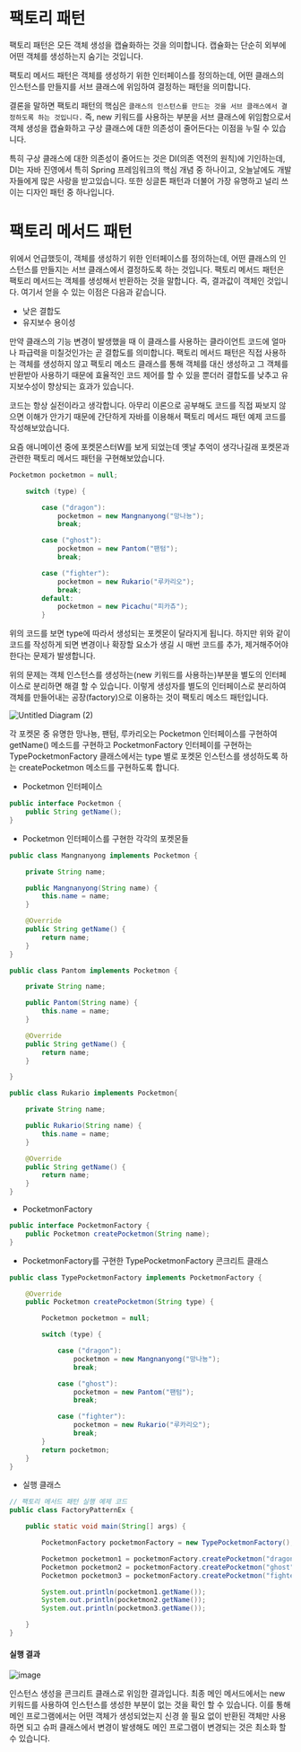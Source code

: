 # 팩토리 패턴

팩토리 패턴은 모든 객체 생성을 캡슐화하는 것을 의미합니다. 캡슐화는 단순히 외부에 어떤 객체를 생성하는지 숨기는 것입니다. 

팩토리 메서드 패턴은 객체를 생성하기 위한 인터페이스를 정의하는데, 어떤 클래스의 인스턴스를 만들지를 서브 클래스에 위임하여 결정하는 패턴을 의미합니다.

결론을 말하면 팩토리 패턴의 핵심은 `클래스의 인스턴스를 만드는 것을 서브 클래스에서 결정하도록 하는 것입니다.` 즉, new 키워드를 사용하는 부분을 서브 클래스에 위임함으로서 객체 생성을 캡슐화하고 구상 클래스에 대한 의존성이 줄어든다는 이점을 누릴 수 있습니다.

특히 구상 클래스에 대한 의존성이 줄어드는 것은 DI(의존 역전의 원칙)에 기인하는데, DI는 자바 진영에서 특히 Spring 프레임워크의 핵심 개념 중 하나이고, 오늘날에도 개발자들에게 많은 사랑을 받고있습니다. 또한 싱글톤 패턴과 더불어 가장 유명하고 널리 쓰이는 디자인 패턴 중 하나입니다.

# 팩토리 메서드 패턴

위에서 언급했듯이, 객체를 생성하기 위한 인터페이스를 정의하는데, 어떤 클래스의 인스턴스를 만들지는 서브 클래스에서 결정하도록 하는 것입니다. 팩토리 메서드 패턴은 팩토리 메서드는 객체를 생성해서 반환하는 것을 말합니다. 즉, 결과값이 객체인 것입니다.
여기서 얻을 수 있는 이점은 다음과 같습니다.

- 낮은 결합도
- 유지보수 용이성

만약 클래스의 기능 변경이 발생했을 때 이 클래스를 사용하는 클라이언트 코드에 얼마나 파급력을 미칠것인가는 곧 결합도를 의미합니다. 팩토리 메서드 패턴은 직접 사용하는 객체를 생성하지 않고 팩토리 메소드 클래스를 통해 객체를 대신 생성하고 그 객체를 반환받아 사용하기 때문에 효율적인 코드 제어를 할 수 있을 뿐더러 결합도를 낮추고 유지보수성이 향상되는 효과가 있습니다.

코드는 항상 실전이라고 생각합니다. 아무리 이론으로 공부해도 코드를 직접 짜보지 않으면 이해가 안가기 때문에 간단하게 자바를 이용해서 팩토리 메서드 패턴 예제 코드를 작성해보았습니다.

요즘 애니메이션 중에 포켓몬스터W를 보게 되었는데 옛날 추억이 생각나길래 포켓몬과 관련한 팩토리 메서드 패턴을 구현해보았습니다.

```java
Pocketmon pocketmon = null;

    switch (type) {

        case ("dragon"):
            pocketmon = new Mangnanyong("망나뇽");
            break;

        case ("ghost"):
            pocketmon = new Pantom("팬텀");
            break;

        case ("fighter"):
            pocketmon = new Rukario("루카리오");
            break;
        default:
            pocketmon = new Picachu("피카츄");
        }
```

위의 코드를 보면 type에 따라서 생성되는 포켓몬이 달라지게 됩니다. 하지만 위와 같이 코드를 작성하게 되면 변경이나 확장할 요소가 생길 시 매번 코드를 추가, 제거해주어야 한다는 문제가 발생합니다. 

위의 문제는 객체 인스턴스를 생성하는(new 키워드를 사용하는)부분을 별도의 인터페이스로 분리하면 해결 할 수 있습니다. 이렇게 생성자를 별도의 인터페이스로 분리하여 객체를 만들어내는 공장(factory)으로 이용하는 것이 팩토리 메소드 패턴입니다.

![Untitled Diagram (2)](https://user-images.githubusercontent.com/22395934/79581054-d9abf900-8104-11ea-95ea-7fb6283acc9a.png)

각 포켓몬 중 유명한 망나뇽, 팬텀, 루카리오는 Pocketmon 인터페이스를 구현하여 getName() 메소드를 구현하고 PocketmonFactory 인터페이를 구현하는 TypePocketmonFactory 클래스에서는 type 별로 포켓몬 인스턴스를 생성하도록 하는 createPocketmon 메소드를 구현하도록 합니다.

- Pocketmon 인터페이스

```java
public interface Pocketmon {
    public String getName();
}
 ```

- Pocketmon 인터페이스를 구현한 각각의 포켓몬들

```java
public class Mangnanyong implements Pocketmon {

    private String name;

    public Mangnanyong(String name) {
        this.name = name;
    }

    @Override
    public String getName() {
        return name;
    }
}

public class Pantom implements Pocketmon {

    private String name;

    public Pantom(String name) {
        this.name = name;
    }

    @Override
    public String getName() {
        return name;
    }

}

public class Rukario implements Pocketmon{

    private String name;

    public Rukario(String name) {
        this.name = name;
    }

    @Override
    public String getName() {
        return name;
    }
}
```


- PocketmonFactory

```java
public interface PocketmonFactory {
    public Pocketmon createPocketmon(String name);
}
```

- PocketmonFactory를 구현한 TypePocketmonFactory 콘크리트 클래스

```java
public class TypePocketmonFactory implements PocketmonFactory {

    @Override
    public Pocketmon createPocketmon(String type) {

        Pocketmon pocketmon = null;

        switch (type) {

            case ("dragon"):
                pocketmon = new Mangnanyong("망나뇽");
                break;

            case ("ghost"):
                pocketmon = new Pantom("팬텀");
                break;

            case ("fighter"):
                pocketmon = new Rukario("루카리오");
                break;
        }
        return pocketmon;
    }
}
```

- 실행 클래스

```java
// 팩토리 메서드 패턴 실행 예제 코드
public class FactoryPatternEx {

    public static void main(String[] args) {

        PocketmonFactory pocketmonFactory = new TypePocketmonFactory();

        Pocketmon pocketmon1 = pocketmonFactory.createPocketmon("dragon");
        Pocketmon pocketmon2 = pocketmonFactory.createPocketmon("ghost");
        Pocketmon pocketmon3 = pocketmonFactory.createPocketmon("fighter");

        System.out.println(pocketmon1.getName());
        System.out.println(pocketmon2.getName());
        System.out.println(pocketmon3.getName());

    }
}
```

#### 실행 결과

![image](https://user-images.githubusercontent.com/22395934/79582289-889d0480-8106-11ea-851e-408eb33a145e.png)

인스턴스 생성을 콘크리트 클래스로 위임한 결과입니다. 최종 메인 메서드에서는 new 키워드를 사용하여 인스턴스를 생성한 부분이 없는 것을 확인 할 수 있습니다. 이를 통해 메인 프로그램에서는 어떤 객체가 생성되었는지 신경 쓸 필요 없이 반환된 객체만 사용하면 되고 슈퍼 클래스에서 변경이 발생해도 메인 프로그램이 변경되는 것은 최소화 할 수 있습니다.
